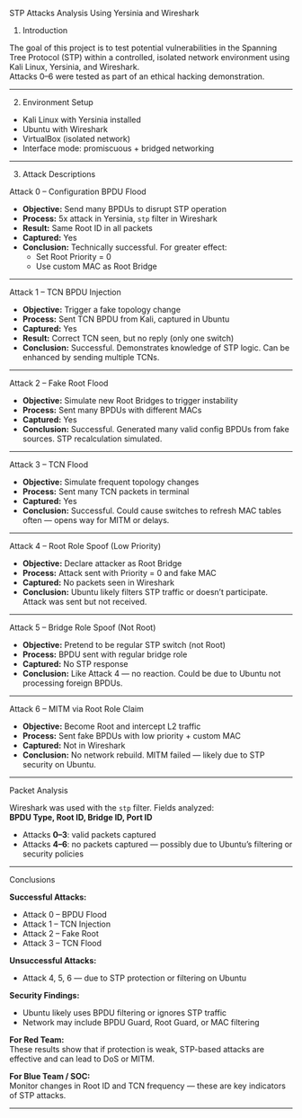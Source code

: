   STP Attacks Analysis Using Yersinia and Wireshark

 1. Introduction

The goal of this project is to test potential vulnerabilities in the Spanning Tree Protocol (STP) within a controlled, isolated network environment using Kali Linux, Yersinia, and Wireshark.  
Attacks 0–6 were tested as part of an ethical hacking demonstration.

---

 2. Environment Setup

- Kali Linux with Yersinia installed  
- Ubuntu with Wireshark  
- VirtualBox (isolated network)  
- Interface mode: promiscuous + bridged networking

---

 3. Attack Descriptions

  Attack 0 – Configuration BPDU Flood

- **Objective:** Send many BPDUs to disrupt STP operation
- **Process:** 5x attack in Yersinia, `stp` filter in Wireshark
- **Result:** Same Root ID in all packets  
- **Captured:** Yes  
- **Conclusion:** Technically successful. For greater effect:
  - Set Root Priority = 0
  - Use custom MAC as Root Bridge

---

 Attack 1 – TCN BPDU Injection

- **Objective:** Trigger a fake topology change
- **Process:** Sent TCN BPDU from Kali, captured in Ubuntu
- **Captured:** Yes  
- **Result:** Correct TCN seen, but no reply (only one switch)
- **Conclusion:** Successful. Demonstrates knowledge of STP logic. Can be enhanced by sending multiple TCNs.

---

 Attack 2 – Fake Root Flood

- **Objective:** Simulate new Root Bridges to trigger instability
- **Process:** Sent many BPDUs with different MACs
- **Captured:** Yes  
- **Conclusion:** Successful. Generated many valid config BPDUs from fake sources. STP recalculation simulated.

---

 Attack 3 – TCN Flood

- **Objective:** Simulate frequent topology changes
- **Process:** Sent many TCN packets in terminal
- **Captured:** Yes  
- **Conclusion:** Successful. Could cause switches to refresh MAC tables often — opens way for MITM or delays.

---

 Attack 4 – Root Role Spoof (Low Priority)

- **Objective:** Declare attacker as Root Bridge
- **Process:** Attack sent with Priority = 0 and fake MAC
- **Captured:**  No packets seen in Wireshark
- **Conclusion:** Ubuntu likely filters STP traffic or doesn’t participate. Attack was sent but not received.

---

 Attack 5 – Bridge Role Spoof (Not Root)

- **Objective:** Pretend to be regular STP switch (not Root)
- **Process:** BPDU sent with regular bridge role
- **Captured:**  No STP response
- **Conclusion:** Like Attack 4 — no reaction. Could be due to Ubuntu not processing foreign BPDUs.

---

 Attack 6 – MITM via Root Role Claim

- **Objective:** Become Root and intercept L2 traffic
- **Process:** Sent fake BPDUs with low priority + custom MAC
- **Captured:**  Not in Wireshark
- **Conclusion:** No network rebuild. MITM failed — likely due to STP security on Ubuntu.

---

 Packet Analysis

Wireshark was used with the `stp` filter. Fields analyzed:  
**BPDU Type, Root ID, Bridge ID, Port ID**

- Attacks **0–3**: valid packets captured
- Attacks **4–6**: no packets captured — possibly due to Ubuntu’s filtering or security policies

---

 Conclusions

 **Successful Attacks:**

- Attack 0 – BPDU Flood  
- Attack 1 – TCN Injection  
- Attack 2 – Fake Root  
- Attack 3 – TCN Flood

 **Unsuccessful Attacks:**

- Attack 4, 5, 6 — due to STP protection or filtering on Ubuntu

 **Security Findings:**

- Ubuntu likely uses BPDU filtering or ignores STP traffic
- Network may include BPDU Guard, Root Guard, or MAC filtering

 **For Red Team:**  
These results show that if protection is weak, STP-based attacks are effective and can lead to DoS or MITM.

 **For Blue Team / SOC:**  
Monitor changes in Root ID and TCN frequency — these are key indicators of STP attacks.

---
